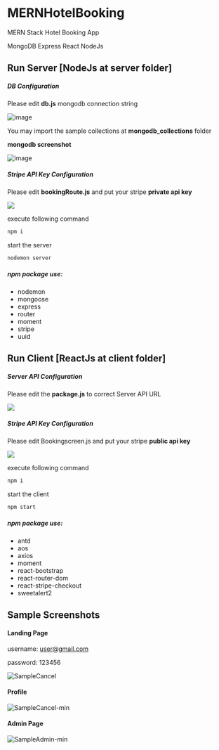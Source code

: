 # MERNHotelBooking
MERN Stack Hotel Booking App

MongoDB Express React NodeJs

## Run Server [NodeJs at server folder]

##### DB Configuration

Please edit **db.js** mongodb connection string 

![image](https://user-images.githubusercontent.com/97042529/226100016-f52d4412-3d60-4e7b-9e56-ad11d049a708.png)

You may import the sample collections at **mongodb_collections** folder

**mongodb screenshot**

![image](https://user-images.githubusercontent.com/97042529/226100057-f588b9bb-0c50-49c4-9f08-483256ba4846.png)

##### Stripe API Key Configuration

Please edit **bookingRoute.js** and put your stripe **private api key**

<img src="https://github.com/ongyishen/MERNHotelBooking/blob/main/StripePrivateAPIKey.PNG?raw=true" />

execute following command

```bash
npm i
```

start the server

```bash
nodemon server
```

##### npm package use:

- nodemon
- mongoose
- express
- router
- moment
- stripe
- uuid



## Run Client [ReactJs at client folder]

##### Server API Configuration

Please edit the **package.js** to correct Server API URL

<img src="https://github.com/ongyishen/MERNHotelBooking/blob/main/ClientServerProxy.PNG?raw=true" />

##### Stripe API Key Configuration

Please edit Bookingscreen.js and put your stripe **public api key**

<img src="https://github.com/ongyishen/MERNHotelBooking/blob/main/StripePublicAPIKey.PNG?raw=true" />

execute following command

```bash
npm i
```

start the client

```bash
npm start
```

##### npm package use:

- antd
- aos
- axios
- moment
- react-bootstrap
- react-router-dom
- react-stripe-checkout
- sweetalert2

## Sample Screenshots

#### Landing Page

username: user@gmail.com

password: 123456

![SampleCancel](https://user-images.githubusercontent.com/97042529/224918631-f195d2d6-7610-495d-8b97-84296101aaac.gif)


#### Profile

![SampleCancel-min](https://user-images.githubusercontent.com/97042529/224918705-a91c1ce8-fb31-4d4c-b30c-b9a2e8a03ba5.gif)


#### Admin Page

![SampleAdmin-min](https://user-images.githubusercontent.com/97042529/224918741-a69baaa2-c523-4288-9b6d-5035bf23f681.gif)



